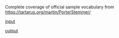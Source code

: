 
Complete coverage of official sample vocabulary from
https://tartarus.org/martin/PorterStemmer/

[input](https://tartarus.org/martin/PorterStemmer/voc.txt)

[output](https://tartarus.org/martin/PorterStemmer/output.txt)

